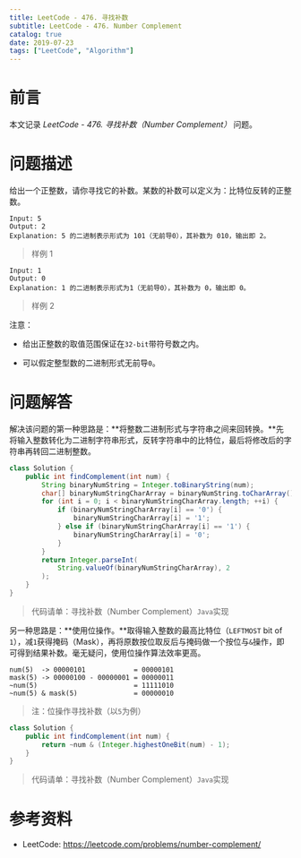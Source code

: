 ```yaml
---
title: LeetCode - 476. 寻找补数
subtitle: LeetCode - 476. Number Complement
catalog: true
date: 2019-07-23
tags: ["LeetCode", "Algorithm"]
---
```


# 前言

本文记录 *LeetCode - 476. 寻找补数（Number Complement）* 问题。

# 问题描述

给出一个正整数，请你寻找它的补数。某数的补数可以定义为：比特位反转的正整数。

```plain
Input: 5
Output: 2
Explanation: 5 的二进制表示形式为 101（无前导0），其补数为 010，输出即 2。
```
> 样例 1

```plain
Input: 1
Output: 0
Explanation: 1 的二进制表示形式为1（无前导0），其补数为 0，输出即 0。
```
> 样例 2

注意：

- 给出正整数的取值范围保证在`32-bit`带符号数之内。

- 可以假定整型数的二进制形式无前导`0`。

# 问题解答

解决该问题的第一种思路是：**将整数二进制形式与字符串之间来回转换。**先将输入整数转化为二进制字符串形式，反转字符串中的比特位，最后将修改后的字符串再转回二进制整数。

```java
class Solution {
    public int findComplement(int num) {
        String binaryNumString = Integer.toBinaryString(num);
        char[] binaryNumStringCharArray = binaryNumString.toCharArray();
        for (int i = 0; i < binaryNumStringCharArray.length; ++i) {
            if (binaryNumStringCharArray[i] == '0') {
                binaryNumStringCharArray[i] = '1';
            } else if (binaryNumStringCharArray[i] == '1') {
                binaryNumStringCharArray[i] = '0';
            }
        }
        return Integer.parseInt(
            String.valueOf(binaryNumStringCharArray), 2
        );
    }
}
```
> 代码请单：寻找补数（Number Complement）`Java`实现

另一种思路是：**使用位操作。**取得输入整数的最高比特位（`LEFTMOST` bit of `1`），减`1`获得掩码（Mask），再将原数按位取反后与掩码做一个按位与`&`操作，即可得到结果补数。毫无疑问，使用位操作算法效率更高。

```plain
num(5)  -> 00000101            = 00000101
mask(5) -> 00000100 - 00000001 = 00000011
~num(5)                        = 11111010
~num(5) & mask(5)              = 00000010
```
> 注：位操作寻找补数（以`5`为例）

```java
class Solution {
    public int findComplement(int num) {
        return ~num & (Integer.highestOneBit(num) - 1);
    }
}
```
> 代码请单：寻找补数（Number Complement）`Java`实现

# 参考资料

- LeetCode: https://leetcode.com/problems/number-complement/

